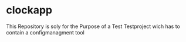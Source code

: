 # clockapp
This Repository is soly for the Purpose of a Test Testproject wich has to contain a configmanagment tool
